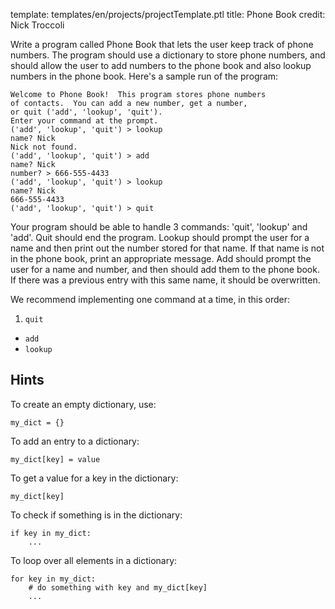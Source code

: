 template: templates/en/projects/projectTemplate.ptl
title: Phone Book
credit: Nick Troccoli

Write a program called Phone Book that lets the user keep track of phone numbers.  The program should use a dictionary to store phone numbers, and should allow the user to add numbers to the phone book and also lookup numbers in the phone book.  Here's a sample run of the program:

```
Welcome to Phone Book!  This program stores phone numbers
of contacts.  You can add a new number, get a number,
or quit ('add', 'lookup', 'quit').
Enter your command at the prompt.
('add', 'lookup', 'quit') > lookup
name? Nick
Nick not found.
('add', 'lookup', 'quit') > add
name? Nick
number? > 666-555-4433
('add', 'lookup', 'quit') > lookup
name? Nick
666-555-4433
('add', 'lookup', 'quit') > quit
```

Your program should be able to handle 3 commands: 'quit', 'lookup' and 'add'.  Quit should end the program.  Lookup should prompt the user for a name and then print out the number stored for that name.  If that name is not in the phone book, print an appropriate message.  Add should prompt the user for a name and number, and then should add them to the phone book.  If there was a previous entry with this same name, it should be overwritten.

We recommend implementing one command at a time, in this order:

1. `quit`
+ `add`
+ `lookup`


## Hints
To create an empty dictionary, use:

```
my_dict = {}
```

To add an entry to a dictionary:

```
my_dict[key] = value
```

To get a value for a key in the dictionary:

```
my_dict[key]
```

To check if something is in the dictionary:

```
if key in my_dict:
	...
```

To loop over all elements in a dictionary:

```
for key in my_dict:
    # do something with key and my_dict[key]
    ...
```
